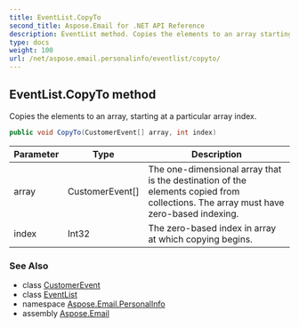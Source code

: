 ```yaml
---
title: EventList.CopyTo
second_title: Aspose.Email for .NET API Reference
description: EventList method. Copies the elements to an array starting at a particular array index
type: docs
weight: 100
url: /net/aspose.email.personalinfo/eventlist/copyto/
---
```

## EventList.CopyTo method

Copies the elements to an array, starting at a particular array index.

```csharp
public void CopyTo(CustomerEvent[] array, int index)
```

| Parameter | Type | Description |
| --- | --- | --- |
| array | CustomerEvent[] | The one-dimensional array that is the destination of the elements copied from collections. The array must have zero-based indexing. |
| index | Int32 | The zero-based index in array at which copying begins. |

### See Also

* class [CustomerEvent](../../customerevent/)
* class [EventList](../)
* namespace [Aspose.Email.PersonalInfo](../../eventlist/)
* assembly [Aspose.Email](../../../)


